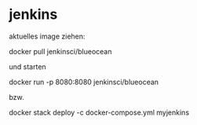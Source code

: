 # jenkins

aktuelles image ziehen:

  docker pull jenkinsci/blueocean

und starten

  docker run -p 8080:8080 jenkinsci/blueocean

bzw.

  docker stack deploy -c docker-compose.yml myjenkins
  
